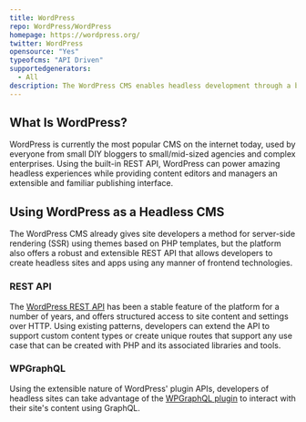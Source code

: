 ```yaml
---
title: WordPress
repo: WordPress/WordPress
homepage: https://wordpress.org/
twitter: WordPress
opensource: "Yes"
typeofcms: "API Driven"
supportedgenerators:
  - All
description: The WordPress CMS enables headless development through a built-in REST API and offers extensions to enable methods like GraphQL via a rich plugin ecosystem 
---
```

## What Is WordPress?

WordPress is currently the most popular CMS on the internet today, used by everyone from small DIY bloggers to small/mid-sized agencies and complex enterprises. Using the built-in REST API, WordPress can power amazing headless experiences while providing content editors and managers an extensible and familiar publishing interface. 

## Using WordPress as a Headless CMS

The WordPress CMS already gives site developers a method for server-side rendering (SSR) using themes based on PHP templates, but the platform also offers a robust and extensible REST API that allows developers to create headless sites and apps using any manner of frontend technologies. 

### REST API

The [WordPress REST API](https://developer.wordpress.org/rest-api/) has been a stable feature of the platform for a number of years, and offers structured access to site content and settings over HTTP. Using existing patterns, developers can extend the API to support custom content types or create unique routes that support any use case that can be created with PHP and its associated libraries and tools. 

### WPGraphQL

Using the extensible nature of WordPress' plugin APIs, developers of headless sites can take advantage of the [WPGraphQL plugin](https://www.wpgraphql.com/) to interact with their site's content using GraphQL. 
